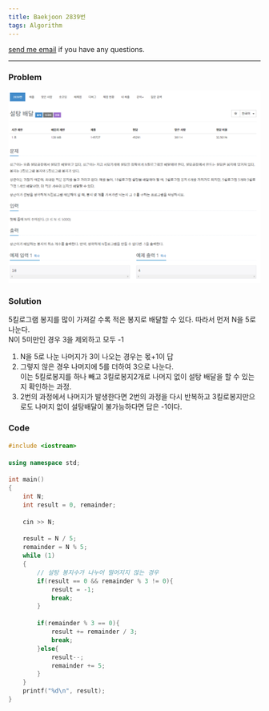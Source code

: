 ```yaml
---
title: Baekjoon 2839번
tags: Algorithm
---
```


[send me email](mailto:jewel7492@gmail.com) if you have any questions.

<!--more-->

---
### Problem  
   
![그림1](/assets/Baekjoon/2839/1.PNG)  

### Solution  
5킬로그램 봉지를 많이 가져갈 수록 적은 봉지로 배달할 수 있다. 따라서 먼저 N을 5로 나눈다.  
N이 5미만인 경우 3을 제외하고 모두 -1  

1. N을 5로 나눈 나머지가 3이 나오는 경우는 몫+1이 답  
2. 그렇지 않은 경우 나머지에 5를 더하여 3으로 나눈다.  
    이는 5킬로봉지를 하나 빼고 3킬로봉지2개로 나머지 없이 설탕 배달을 할 수 있는지 확인하는 과정.  
3. 2번의 과정에서 나머지가 발생한다면 2번의 과정을 다시 반복하고    3킬로봉지만으로도 나머지 없이 설탕배달이 불가능하다면 답은 -1이다.  


### Code  
```cpp
#include <iostream>

using namespace std;

int main()
{
    int N;
    int result = 0, remainder;

    cin >> N;

    result = N / 5;
    remainder = N % 5;
    while (1)
    {
        // 설탕 봉지수가 나누어 떨어지지 않는 경우
        if(result == 0 && remainder % 3 != 0){
            result = -1;
            break;
        }

        if(remainder % 3 == 0){
            result += remainder / 3;
            break;
        }else{
            result--;
            remainder += 5;
        }
    }
    printf("%d\n", result);
}
```